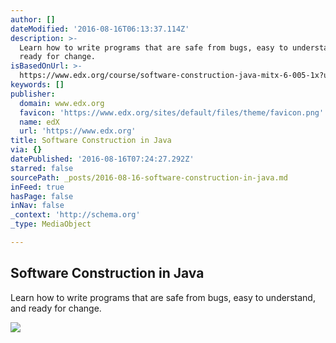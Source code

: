 ```yaml
---
author: []
dateModified: '2016-08-16T06:13:37.114Z'
description: >-
  Learn how to write programs that are safe from bugs, easy to understand, and
  ready for change.
isBasedOnUrl: >-
  https://www.edx.org/course/software-construction-java-mitx-6-005-1x?utm_source=facebook&utm_medium=social-post&utm_content=course-promotion&utm_campaign=fb-software-construction-java-mitx
keywords: []
publisher:
  domain: www.edx.org
  favicon: 'https://www.edx.org/sites/default/files/theme/favicon.png'
  name: edX
  url: 'https://www.edx.org'
title: Software Construction in Java
via: {}
datePublished: '2016-08-16T07:24:27.292Z'
starred: false
sourcePath: _posts/2016-08-16-software-construction-in-java.md
inFeed: true
hasPage: false
inNav: false
_context: 'http://schema.org'
_type: MediaObject

---
```

<article style=""><h1>Software Construction in Java</h1><p>Learn how to write programs that are safe from bugs, easy to understand, and ready for change.</p><img src="https://www.edx.org/sites/default/files/course/image/featured-card/6.005.1x_318x210.jpg" /></article>